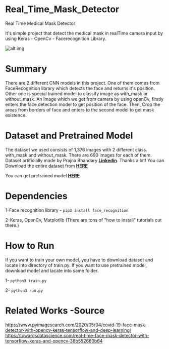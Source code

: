 # Real_Time_Mask_Detector
Real Time Medical Mask Detector

It's simple project that detect the medical mask in realTime camera input by using Keras - OpenCv - Facerecognition Library.

![alt img](./demo.gif)<br>

# Summary

There are 2 different CNN models in this project. One of them comes from FaceRecognition library which detects the face and returns it's position. Other one is special trained model to classify image as with_mask or without_mask. An Image which we get from camera by using openCv, firstly enters the face detection model to get position of the face. Then, Crop the areas from borders of face and enters to the second model to get mask existence.

# Dataset and Pretrained Model

The dataset we used consists of 1,376 images with 2 different class. with_mask and without_mask. There are 690 images for each of them. Dataset artificially made by Prajna Bhandary **[Linkedin](https://www.linkedin.com/feed/update/urn%3Ali%3Aactivity%3A6655711815361761280/)**.  Thanks a lot! You can Download the entire dataset from **[HERE](https://drive.google.com/drive/folders/1cHLb3oX7gLRkrrnIMGbduVvFF2msok6z?usp=sharing/)**

You can get pretrained model **[HERE](https://drive.google.com/file/d/1ZnNhitQjHcs0c-Ir_4KhJ3h96u6fC-7W/view?usp=sharing/)**


# Dependencies

1-Face recognition library - `pip3 install face_recognition`

2-Keras, OpenCv, Matplotlib (There are tons of "how to install" tutorials out there.)

# How to Run

If you want to train your own model, you have to download dataset and locate into directory of train.py. If you want to use pretrained model, download model and lacate into same folder.

1- `python3 train.py`

2- `python3 run.py`

# Related Works -Source

https://www.pyimagesearch.com/2020/05/04/covid-19-face-mask-detector-with-opencv-keras-tensorflow-and-deep-learning/
https://towardsdatascience.com/real-time-face-mask-detector-with-tensorflow-keras-and-opencv-38b552660b64
